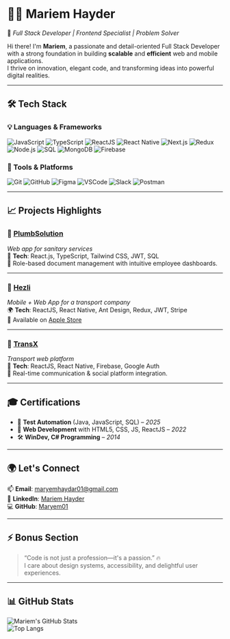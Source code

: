 # 👩‍💻 Mariem Hayder

🎯 *Full Stack Developer | Frontend Specialist | Problem Solver*

Hi there! I'm **Mariem**, a passionate and detail-oriented Full Stack Developer with a strong foundation in building **scalable** and **efficient** web and mobile applications.  
I thrive on innovation, elegant code, and transforming ideas into powerful digital realities.

---

## 🛠️ Tech Stack

### 💡 Languages & Frameworks  
![JavaScript](https://img.shields.io/badge/-JavaScript-F7DF1E?style=for-the-badge&logo=javascript&logoColor=000)
![TypeScript](https://img.shields.io/badge/-TypeScript-3178C6?style=for-the-badge&logo=typescript&logoColor=fff)
![ReactJS](https://img.shields.io/badge/-ReactJS-61DAFB?style=for-the-badge&logo=react&logoColor=000)
![React Native](https://img.shields.io/badge/-React_Native-61DAFB?style=for-the-badge&logo=react&logoColor=000)
![Next.js](https://img.shields.io/badge/-Next.js-000?style=for-the-badge&logo=nextdotjs)
![Redux](https://img.shields.io/badge/-Redux-764ABC?style=for-the-badge&logo=redux&logoColor=fff)
![Node.js](https://img.shields.io/badge/-Node.js-339933?style=for-the-badge&logo=nodedotjs&logoColor=fff)
![SQL](https://img.shields.io/badge/-SQL-4479A1?style=for-the-badge&logo=mysql&logoColor=fff)
![MongoDB](https://img.shields.io/badge/-MongoDB-47A248?style=for-the-badge&logo=mongodb&logoColor=fff)
![Firebase](https://img.shields.io/badge/-Firebase-FFCA28?style=for-the-badge&logo=firebase&logoColor=000)

### 🧰 Tools & Platforms  
![Git](https://img.shields.io/badge/-Git-F05032?style=for-the-badge&logo=git&logoColor=fff)
![GitHub](https://img.shields.io/badge/-GitHub-181717?style=for-the-badge&logo=github&logoColor=fff)
![Figma](https://img.shields.io/badge/-Figma-F24E1E?style=for-the-badge&logo=figma&logoColor=fff)
![VSCode](https://img.shields.io/badge/-VSCode-007ACC?style=for-the-badge&logo=visualstudiocode&logoColor=fff)
![Slack](https://img.shields.io/badge/-Slack-4A154B?style=for-the-badge&logo=slack&logoColor=fff)
![Postman](https://img.shields.io/badge/-Postman-FF6C37?style=for-the-badge&logo=postman&logoColor=fff)

---

## 📈 Projects Highlights

### 🚿 [PlumbSolution](https://entreprise-v3r5.onrender.com)  
*Web app for sanitary services*  
🧩 **Tech**: React.js, TypeScript, Tailwind CSS, JWT, SQL  
🔐 Role-based document management with intuitive employee dashboards.

---

### 🚚 [Hezli](https://hezlidz.com)  
*Mobile + Web App for a transport company*  
🌍 **Tech**: ReactJS, React Native, Ant Design, Redux, JWT, Stripe  
📲 Available on [Apple Store](https://apps.apple.com/tn/app/hezli/id6462402465)

---

### 🚛 [TransX](https://transx.onrender.com)  
*Transport web platform*  
📱 **Tech**: ReactJS, React Native, Firebase, Google Auth  
💬 Real-time communication & social platform integration.

---

## 🎓 Certifications

- 🧪 **Test Automation** (Java, JavaScript, SQL) – *2025*  
- 🎨 **Web Development** with HTML5, CSS, JS, ReactJS – *2022*  
- 🛠️ **WinDev, C# Programming** – *2014*

---

## 🌍 Let's Connect

📫 **Email**: [maryemhaydar01@gmail.com](mailto:maryemhaydar01@gmail.com)  
💼 **LinkedIn**: [Mariem Hayder](https://www.linkedin.com/in/mariem-hayder-817a38233/)  
💻 **GitHub**: [Maryem01](https://github.com/Maryem01)

---

## ⚡ Bonus Section

> “Code is not just a profession—it's a passion.” 🔥  
> I care about design systems, accessibility, and delightful user experiences.

---

## 📊 GitHub Stats

![Mariem's GitHub Stats](https://github-readme-stats.vercel.app/api?username=Maryem01&show_icons=true&theme=react&hide_border=true)  
![Top Langs](https://github-readme-stats.vercel.app/api/top-langs/?username=Maryem01&layout=compact&theme=react&hide_border=true)
